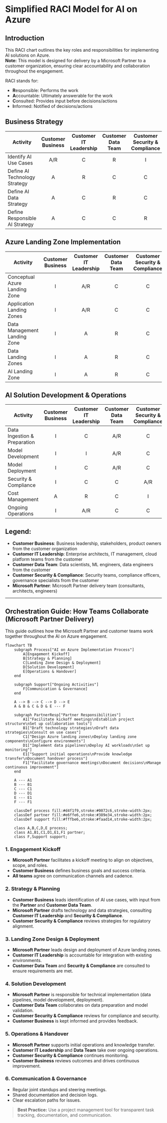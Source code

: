 # Simplified RACI Model for AI on Azure

## Introduction
This RACI chart outlines the key roles and responsibilities for implementing AI solutions on Azure.  
**Note:** This model is designed for delivery by a Microsoft Partner to a customer organization, ensuring clear accountability and collaboration throughout the engagement.

RACI stands for:
- **R**esponsible: Performs the work
- **A**ccountable: Ultimately answerable for the work
- **C**onsulted: Provides input before decisions/actions
- **I**nformed: Notified of decisions/actions

## Business Strategy

| Activity | Customer Business | Customer IT Leadership | Customer Data Team | Customer Security & Compliance | Microsoft Partner |
|----------|:----------------:|:---------------------:|:-----------------:|:------------------------------:|:----------------:|
| Identify AI Use Cases | A/R | C | R | I | C |
| Define AI Technology Strategy | A | R | C | C | C/R |
| Define AI Data Strategy | A | C | R | C | C/R |
| Define Responsible AI Strategy | A | C | C | R | C |

## Azure Landing Zone Implementation

| Activity | Customer Business | Customer IT Leadership | Customer Data Team | Customer Security & Compliance | Microsoft Partner |
|----------|:----------------:|:---------------------:|:-----------------:|:------------------------------:|:----------------:|
| Conceptual Azure Landing Zone | I | A/R | C | C | R |
| Application Landing Zones | I | A/R | C | C | R |
| Data Management Landing Zone | I | A | R | C | R |
| Data Landing Zones | I | A | R | C | R |
| AI Landing Zone | I | A | R | C | R |

## AI Solution Development & Operations

| Activity | Customer Business | Customer IT Leadership | Customer Data Team | Customer Security & Compliance | Microsoft Partner |
|----------|:----------------:|:---------------------:|:-----------------:|:------------------------------:|:----------------:|
| Data Ingestion & Preparation | I | C | A/R | C | R |
| Model Development | I | I | A/R | C | R |
| Model Deployment | I | C | A/R | C | R |
| Security & Compliance | I | C | C | A/R | C |
| Cost Management | A | R | C | I | C |
| Ongoing Operations | I | A/R | C | C | C |

## Legend:
- **Customer Business**: Business leadership, stakeholders, product owners from the customer organization
- **Customer IT Leadership**: Enterprise architects, IT management, cloud platform teams from the customer
- **Customer Data Team**: Data scientists, ML engineers, data engineers from the customer
- **Customer Security & Compliance**: Security teams, compliance officers, governance specialists from the customer
- **Microsoft Partner**: Microsoft Partner delivery team (consultants, architects, engineers)

---

## Orchestration Guide: How Teams Collaborate (Microsoft Partner Delivery)

This guide outlines how the Microsoft Partner and customer teams work together throughout the AI on Azure engagement.

```mermaid
flowchart TB
    subgraph Process["AI on Azure Implementation Process"]
        A[Engagement Kickoff]
        B[Strategy & Planning]
        C[Landing Zone Design & Deployment]
        D[Solution Development]
        E[Operations & Handover]
    end

    subgraph Support["Ongoing Activities"]
        F[Communication & Governance]
    end

    A --> B --> C --> D --> E
    A & B & C & D & E --- F

    subgraph PartnerResp["Partner Responsibilities"]
        A1["Facilitate kickoff meetings\nEstablish project structure\nSet up collaboration tools"]
        B1["Draft technology strategies\nDraft data strategies\nConsult on use cases"]
        C1["Design Azure landing zones\nDeploy landing zone components\nConfigure environments"]
        D1["Implement data pipelines\nDeploy AI workloads\nSet up monitoring"]
        E1["Support initial operations\nProvide knowledge transfer\nDocument handover process"]
        F1["Facilitate governance meetings\nDocument decisions\nManage continuous improvement"]
    end

    A --- A1
    B --- B1
    C --- C1
    D --- D1
    E --- E1
    F --- F1

    classDef process fill:#d4f1f9,stroke:#0072c6,stroke-width:2px;
    classDef partner fill:#e6ffe6,stroke:#389e34,stroke-width:2px;
    classDef support fill:#fffbe6,stroke:#faad14,stroke-width:2px;

    class A,B,C,D,E process;
    class A1,B1,C1,D1,E1,F1 partner;
    class F,Support support;
```

### 1. Engagement Kickoff
- **Microsoft Partner** facilitates a kickoff meeting to align on objectives, scope, and roles.
- **Customer Business** defines business goals and success criteria.
- **All teams** agree on communication channels and cadence.

### 2. Strategy & Planning
- **Customer Business** leads identification of AI use cases, with input from the **Partner** and **Customer Data Team**.
- **Microsoft Partner** drafts technology and data strategies, consulting **Customer IT Leadership** and **Security & Compliance**.
- **Customer Security & Compliance** reviews strategies for regulatory alignment.

### 3. Landing Zone Design & Deployment
- **Microsoft Partner** leads design and deployment of Azure landing zones.
- **Customer IT Leadership** is accountable for integration with existing environments.
- **Customer Data Team** and **Security & Compliance** are consulted to ensure requirements are met.

### 4. Solution Development
- **Microsoft Partner** is responsible for technical implementation (data pipelines, model development, deployment).
- **Customer Data Team** collaborates on data preparation and model validation.
- **Customer Security & Compliance** reviews for compliance and security.
- **Customer Business** is kept informed and provides feedback.

### 5. Operations & Handover
- **Microsoft Partner** supports initial operations and knowledge transfer.
- **Customer IT Leadership** and **Data Team** take over ongoing operations.
- **Customer Security & Compliance** continues monitoring.
- **Customer Business** reviews outcomes and drives continuous improvement.

### 6. Communication & Governance
- Regular joint standups and steering meetings.
- Shared documentation and decision logs.
- Clear escalation paths for issues.

> **Best Practice:** Use a project management tool for transparent task tracking, documentation, and communication.

